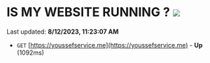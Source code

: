 # IS MY WEBSITE RUNNING ? [![](https://img.shields.io/static/v1?label=Sponsor&message=%E2%9D%A4&logo=GitHub&color=%23fe8e86)](https://github.com/sponsors/<username>)

Last updated: **8/12/2023, 11:23:07 AM**

- `GET` [https://youssefservice.me](https://youssefservice.me) - **Up** (1092ms)
